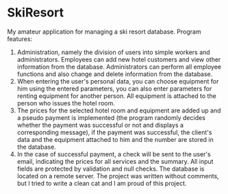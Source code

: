 # SkiResort
My amateur application for managing a ski resort database.
Program features:
1) Administration, namely the division of users into simple workers and administrators.
Employees can add new hotel customers and view other information from the database.
Administrators can perform all employee functions and also change and delete information from the database.
2) When entering the user's personal data, you can choose equipment for him using the entered parameters, you can also enter parameters for renting equipment for another person. All equipment is attached to the person who issues the hotel room.
3) The prices for the selected hotel room and equipment are added up and a pseudo payment is implemented (the program randomly decides whether the payment was successful or not and displays a corresponding message), if the payment was successful, the client's data and the equipment attached to him and the number are stored in the database.
4) In the case of successful payment, a check will be sent to the user's email, indicating the prices for all services and the summary.
All input fields are protected by validation and null checks.
The database is located on a remote server.
The project was written without comments, but I tried to write a clean cat and I am proud of this project.
